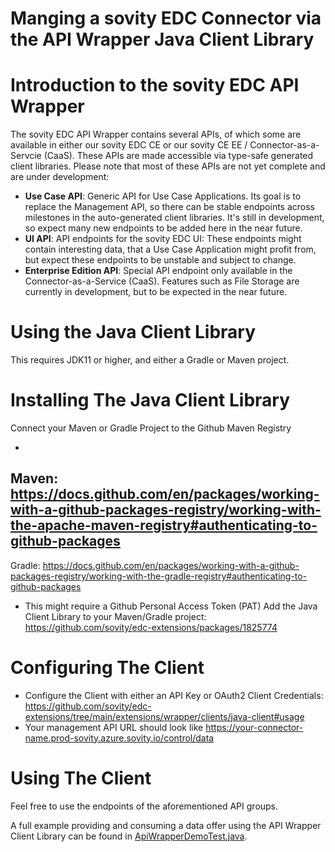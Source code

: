 Manging a sovity EDC Connector via the API Wrapper Java Client Library
========

Introduction to the sovity EDC API Wrapper
========
The sovity EDC API Wrapper contains several APIs, of which some are available in either our sovity EDC CE or our sovity
CE EE / Connector-as-a-Servcie (CaaS). These APIs are made accessible via type-safe generated client libraries. Please
note that most of these APIs are not yet complete and are under development:

- **Use Case API**: Generic API for Use Case Applications. Its goal is to replace the Management API, so there can be
  stable endpoints across milestones in the auto-generated client libraries. It's still in development, so expect many
  new endpoints to be added here in the near future.
- **UI API**: API endpoints for the sovity EDC UI: These endpoints might contain interesting data, that a Use Case
  Application might profit from, but expect these endpoints to be unstable and subject to change.
- **Enterprise Edition API**: Special API endpoint only available in the Connector-as-a-Service (CaaS). Features such as
  File Storage are currently in development, but to be expected in the near future.

Using the Java Client Library
========
This requires JDK11 or higher, and either a Gradle or Maven project.

Installing The Java Client Library
========
Connect your Maven or Gradle Project to the Github Maven Registry

-
Maven: https://docs.github.com/en/packages/working-with-a-github-packages-registry/working-with-the-apache-maven-registry#authenticating-to-github-packages
-
Gradle: https://docs.github.com/en/packages/working-with-a-github-packages-registry/working-with-the-gradle-registry#authenticating-to-github-packages
- This might require a Github Personal Access Token (PAT)
  Add the Java Client Library to your Maven/Gradle project: https://github.com/sovity/edc-extensions/packages/1825774

Configuring The Client
========

- Configure the Client with either an API Key or OAuth2 Client
  Credentials: https://github.com/sovity/edc-extensions/tree/main/extensions/wrapper/clients/java-client#usage
- Your management API URL should look like https://your-connector-name.prod-sovity.azure.sovity.io/control/data

Using The Client
========
Feel free to use the endpoints of the aforementioned API groups.

A full example providing and consuming a data offer using the API Wrapper Client Library can be found
in [ApiWrapperDemoTest.java](../../../tests/src/test/java/de/sovity/edc/e2e/ApiWrapperDemoTest.java).
